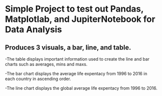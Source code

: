 # Simple Project to test out Pandas, Matplotlab, and JupiterNotebook for Data Analysis

## Produces 3 visuals, a bar, line, and table.

-The table displays important information used to create the line and bar charts such as averages, mins and maxs.

-The bar chart displays the average life expentacy from 1996 to 2016 in each country in ascending order.

-The line chart displays the global average life expentacy from 1996 to 2016.